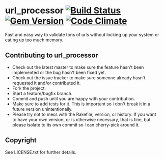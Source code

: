 # url_processor [![Build Status](https://travis-ci.org/ejhayes/url_processor.png?branch=master)](https://travis-ci.org/ejhayes/url_processor) [![Gem Version](https://badge.fury.io/rb/url_processor.png)](http://badge.fury.io/rb/url_processor) [![Code Climate](https://codeclimate.com/github/ejhayes/url_processor.png)](https://codeclimate.com/github/ejhayes/url_processor)

Fast and easy way to validate tons of urls without locking up your system or eating up too much memory.

## Contributing to url_processor
 
* Check out the latest master to make sure the feature hasn't been implemented or the bug hasn't been fixed yet.
* Check out the issue tracker to make sure someone already hasn't requested it and/or contributed it.
* Fork the project.
* Start a feature/bugfix branch.
* Commit and push until you are happy with your contribution.
* Make sure to add tests for it. This is important so I don't break it in a future version unintentionally.
* Please try not to mess with the Rakefile, version, or history. If you want to have your own version, or is otherwise necessary, that is fine, but please isolate to its own commit so I can cherry-pick around it.

## Copyright

See LICENSE.txt for further details.

